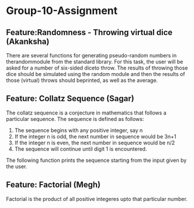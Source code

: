 # Group-10-Assignment

## Feature:Randomness - Throwing virtual dice (Akanksha)
There are several functions for generating pseudo-random numbers in therandommodule  from  the  standard  library.
For this task,  the user will be asked for a number of six-sided diceto throw.  The results of throwing those dice should be simulated using the random module  and  then  the  results  of  those  (virtual)  throws  should  beprinted, as well as the average.

## Feature: Collatz Sequence (Sagar)
The collatz sequence is a conjecture in mathematics that follows a particular sequence. The sequence is defined as follows: 
1. The sequence begins with any positive integer, say n
2. If the integer n is odd, the next number in sequence would be 3n+1
3. If the integer n is even, the next number in sequence would be n/2
4. The sequence will continue until digit 1 is encountered.

The following function prints the sequence starting from the input given by the user. 

## Feature: Factorial (Megh)
Factorial is the product of all positive integeres upto that particular number.
